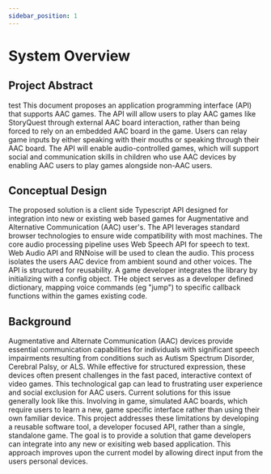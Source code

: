 ```yaml
---
sidebar_position: 1
---
```


# System Overview

## Project Abstract
test
This document proposes an application programming interface (API) that supports AAC games. The API will allow users to play AAC games like StoryQuest through external AAC board interaction, rather than being forced to rely on an embedded AAC board in the game. Users can relay game inputs by either speaking with their mouths or speaking through their AAC board. The API will enable audio-controlled games, which will support social and communication skills in children who use AAC devices by enabling AAC users to play games alongside non-AAC users.

## Conceptual Design

The proposed solution is a client side Typescript API designed for integration into new or existing web based games for Augmentative and Alternative Communication (AAC) user's. The API leverages standard browser technologies to ensure wide compatibility with most machines. The core audio processing pipeline uses Web Speech API for speech to text. Web Audio API and RNNoise will be used to clean the audio. This process isolates the users AAC device from ambient sound and other voices. The API is structured for reusability. A game developer integrates the library by initializing with a config object. THe object serves as a developer defined dictionary, mapping voice commands (eg "jump") to specific callback functions within the games existing code.

## Background

Augmentative and Alternate Communication (AAC) devices provide essential communication capabilities for individuals with significant speech impairments resulting from conditions such as Autism Spectrum Disorder, Cerebral Palsy, or ALS. While effective for structured expression, these devices often present challenges in the fast paced, interactive context of video games. This technological gap can lead to frustrating user experience and social exclusion for AAC users. Current solutions for this issue generally look like this. Involving in game, simulated AAC boards, which require users to learn a new, game specific interface rather than using their own familiar device. This project addresses these limitations by developing a reusable software tool, a developer focused API, rather than a single, standalone game. The goal is to provide a solution that game developers can integrate into any new or exisiting web based application. This approach improves upon the current model by allowing direct input from the users personal devices.